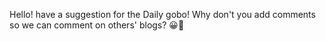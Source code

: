 Hello!  have a suggestion for the Daily gobo! Why don't you add comments so we can comment on others' blogs? 😀🧐 
